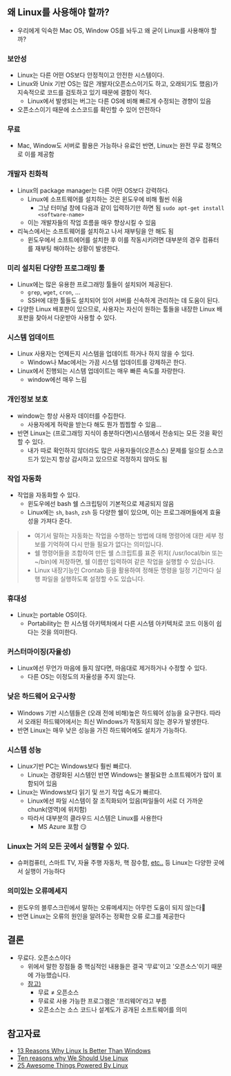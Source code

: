 ## 왜 Linux를 사용해야 할까?
- 우리에게 익숙한 Mac OS, Window OS를 놔두고 왜 굳이 Linux를 사용해야 할까?

### 보안성
- Linux는 다른 어떤 OS보다 안정적이고 안전한 시스템이다. 
- Linux와 Unix 기반 OS는 많은 개발자(오픈소스이기도 하고, 오래되기도 했음)가 지속적으로 코드를 검토하고 있기 때문에 결함이 적다.
  - Linux에서 발생되는 버그는 다른 OS에 비해 빠르게 수정되는 경향이 있음
- 오픈소스이기 때문에 소스코드를 확인할 수 있어 안전하다


### 무료
- Mac, Window도 서버로 활용은 가능하나 유료인 반면, Linux는 완전 무료 정책으로 이를 제공함

### 개발자 친화적
- Linux의 package manager는 다른 어떤 OS보다 강력하다. 
  - Linux에 소프트웨어를 설치하는 것은 윈도우에 비해 훨씬 쉬움
    - 그냥 터미널 창에 다음과 같이 입력하기만 하면 됨
    `sudo apt-get install <software-name>`
  - 이는 개발자들의 작업 흐름을 매우 향상시킬 수 있음
- 리눅스에서는 소프트웨어를 설치하고 나서 재부팅을 안 해도 됨  
  - 윈도우에서 소프트에어를 설치한 후 이를 작동시키려면 대부분의 경우 컴퓨터를 재부팅 해야하는 상황이 발생한다.

### 미리 설치된 다양한 프로그래밍 툴
- Linux에는 많은 유용한 프로그래밍 툴들이 설치되어 제공된다.
  - `grep`, `wget`, `cron`, ...
  - SSH에 대한 툴들도 설치되어 있어 서버를 신속하게 관리하는 데 도움이 된다.
- 다양한 Linux 배포판이 있으므로, 사용자는 자신이 원하는 툴들을 내장한 Linux 배포판을 찾아서 다운받아 사용할 수 있다.

### 시스템 업데이트
- Linux 사용자는 언제든지 시스템을 업데이트 하거나 하지 않을 수 있다.
  - Window나 Mac에서는 가끔 시스템 업데이트를 강제하곤 한다.
- Linux에서 진행되는 시스템 업데이트는 매우 빠른 속도를 자랑한다.
  - window에선 매우 느림

### 개인정보 보호
- window는 항상 사용자 데이터를 수집한다.
  - 사용자에게 허락을 받는다 해도 뭔가 찝찝할 수 있음...
- 반면 Linux는 (프로그래밍 지식이 충분하다면)시스템에서 전송되는 모든 것을 확인할 수 있다.
  - 내가 따로 확인하지 않더라도 많은 사용자들이(오픈소스) 문제를 일으킬 소스코드가 있는지 항상 감시하고 있으므로 걱정하지 않아도 됨
  
### 작업 자동화
- 작업을 자동화할 수 있다.
  - 윈도우에선 bash 쉘 스크립팅이 기본적으로 제공되지 않음
  - Linux에는 `sh`, `bash`, `zsh` 등 다양한 쉘이 있으며, 이는 프로그래머들에게 효율성을 가져다 준다.
> - 여기서 말하는 자동화는 작업을 수행하는 방법에 대해 명령어에 대한 세부 정보를 기억하여 다시 만들 필요가 없다는 의미입니다.
> - 쉘 명령어들을 조합하여 만든 쉘 스크립트를 표준 위치( /usr/local/bin 또는 ~/bin)에 저장하면, 쉘 이름만 입력하여 같은 작업을 실행할 수 있습니다. 
> - Linux 내장기능인 Crontab 등을 활용하여 정해둔 명령을 일정 기간마다 실행 파일을 실행하도록 설정할 수도 있습니다.

  
### 휴대성
- Linux는 portable OS이다. 
  - Portability는 한 시스템 아키텍처에서 다른 시스템 아키텍처로 코드 이동이 쉽다는 것을 의미한다.
  
### 커스터마이징(자율성)
- Linux에선 무언가 마음에 들지 않다면, 마음대로 제거하거나 수정할 수 있다.
  - 다른 OS는 이정도의 자율성을 주지 않는다.

### 낮은 하드웨어 요구사항
- Windows 기반 시스템들은 (오래 전에 비해)높은 하드웨어 성능을 요구한다. 따라서 오래된 하드웨어에서는 최신 Windows가 작동되지 않는 경우가 발생한다.
- 반면 Linux는 매우 낮은 성능을 가진 하드웨어에도 설치가 가능하다.

### 시스템 성능
- Linux기반 PC는 Windows보다 훨씬 빠르다.
  - Linux는 경량화된 시스템인 반면 Windows는 불필요한 소프트웨어가 많이 포함되어 있음
- Linux는 Windows보다 읽기 및 쓰기 작업 속도가 빠르다.
  - Linux에선 파일 시스템이 잘 조직화되어 있음(파일들이 서로 더 가까운 chunk(영역)에 위치함)
  - 따라서 대부분의 클라우드 시스템은 Linux를 사용한다
    - MS Azure 포함 😏

### Linux는 거의 모든 곳에서 실행할 수 있다.
- 슈퍼컴퓨터, 스마트 TV, 자율 주행 자동차, 핵 잠수함, [etc..](https://www.omgubuntu.co.uk/2016/08/25-awesome-unexpected-things-powered-linux) 등 Linux는 다양한 곳에서 실행이 가능하다

### 의미있는 오류메세지
- 윈도우의 블루스크린에서 말하는 오류메세지는 아무런 도움이 되지 않는다🤨
- 반면 Linux는 오류의 원인을 알려주는 정확한 오류 로그를 제공한다

## 결론
- 무료다. 오픈소스이다
  - 위에서 말한 장점들 중 핵심적인 내용들은 결국 '무료'이고 '오픈소스'이기 때문에 가능했습니다.
  - [참고)](https://namu.wiki/w/%EC%98%A4%ED%94%88%20%EC%86%8C%EC%8A%A4)
    - 무료 $\neq$ 오픈소스
    - 무료로 사용 가능한 프로그램은 '프리웨어'라고 부름
    - 오픈소스는 소스 코드나 설계도가 공개된 소프트웨어를 의미


## 참고자료
- [13 Reasons Why Linux Is Better Than Windows](https://medium.com/swlh/13-reasons-why-linux-is-better-than-windows-6fa304454ae)
- [Ten reasons why We Should Use Linux](https://www.opensourceforu.com/2020/03/reasons-to-use-linux/)
- [25 Awesome Things Powered By Linux](https://www.omgubuntu.co.uk/2016/08/25-awesome-unexpected-things-powered-linux)